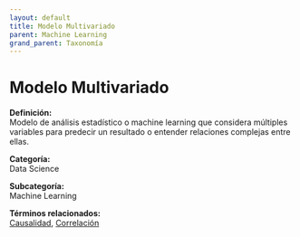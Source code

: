 ```yaml
---
layout: default
title: Modelo Multivariado
parent: Machine Learning
grand_parent: Taxonomía
---
```


# Modelo Multivariado

**Definición:**  
Modelo de análisis estadístico o machine learning que considera múltiples variables para predecir un resultado o entender relaciones complejas entre ellas.

**Categoría:**  
Data Science

**Subcategoría:**  
Machine Learning

**Términos relacionados:**  
[Causalidad](https://maleniski.github.io/diccionario-angl-tec-mx/docs/taxonomia/data-science/machine-learning/causalidad.html), [Correlación](https://maleniski.github.io/diccionario-angl-tec-mx/docs/taxonomia/data-science/machine-learning/correlacin.html)
